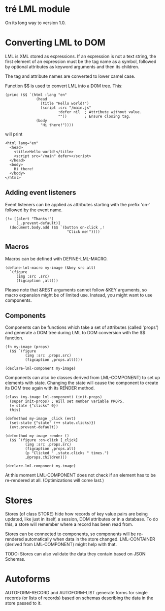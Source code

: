 tré LML module
==============

On its long way to version 1.0.


# Converting LML to DOM

LML is XML stored as expressions.  If an expression is not a
text string, the first element of an expression must be the
tag name as a symbol, followed by optional attributes as
keyword arguments and then its children.

The tag and attribute names are converted to lower camel case.

Function $$ is used to convert LML into a DOM tree.  This:

```
(princ ($$ `(html :lang "en"
              (head
                (title "Hello world!")
                (script :src "/main.js"
                        :defer nil  ; Attribute without value.
                        ""))        ; Ensure closing tag.
              (body
                "Hi there!"))))
```

will print


```
<html lang="en"
  <head>
    <title>Hello world!</title>
    <script src="/main" defer></script>
  </head>
  <body>
    Hi there!
  </body>
</html>
```


## Adding event listeners

Event listeners can be applied as attributes starting with the prefix
'on-' followed by the event name.

```
(!= [(alert "Thanks!")
     (_.prevent-default)]
  (document.body.add ($$ `(button on-click ,!
                            "Click me!"))))
```


## Macros

Macros can be defined with DEFINE-LML-MACRO.

```
(define-lml-macro my-image (&key src alt)
  `(figure
     (img :src ,src)
     (figcaption ,alt)))
```

Please note that &REST arguments cannot follow &KEY arguments,
so macro expansion might be of limited use.  Instead, you might
want to use components.


## Components

Components can be functions which take a set of attributes
(called 'props') and generate a DOM tree during LML to DOM
conversion with the $$ function.

```
(fn my-image (props)
  ($$ `(figure
         (img :src ,props.src)
         (figcaption ,props.alt))))

(declare-lml-component my-image)
```

Components can also be classes derived from LML-COMPONENT) to
set up elements with state.  Changing the state will cause
the component to create its DOM tree again with its RENDER
method.

```
(class (my-image lml-component) (init-props)
  (super init-props) ; Will set member variable PROPS.
  (= state {"clicks" 0})
  this)

(defmethod my-image _click (evt)
  (set-state {"state" (++ state.clicks)})
  (evt.prevent-default))

(defmethod my-image render ()
  ($$ `(figure :on-click [_click]
         (img :src ,props.src)
         (figcaption ,props.alt)
         (p "Clicked " ,state.clicks " times.")
         ,@props.children)))

(declare-lml-component my-image)
```

At this moment LML-COMPONENT does not check if an element
has to be re-rendered at all.  (Optimizations will come last.)

# Stores

Stores (of class STORE) hide how records of key value pairs are
being updated, like just in itself, a session, DOM attributes or
in a database.  To do this, a store will remember where a record
has been read from.

Stores can be connected to components, so components will be
re-rendered automatically when data in the store changed.
LML-CONTAINER (derived from LML-COMPONENT) might help with that.

TODO: Stores can also validate the data they contain based on
JSON Schemas.

# Autoforms

AUTOFORM-RECORD and AUTOFORM-LIST generate forms for single
records (or lists of records) based on schemas describing the
data in the store passed to it.
